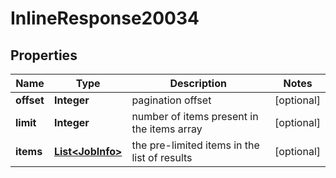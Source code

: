 # InlineResponse20034

## Properties
Name | Type | Description | Notes
------------ | ------------- | ------------- | -------------
**offset** | **Integer** | pagination offset |  [optional]
**limit** | **Integer** | number of items present in the items array |  [optional]
**items** | [**List&lt;JobInfo&gt;**](JobInfo.md) | the pre-limited items in the list of results |  [optional]

